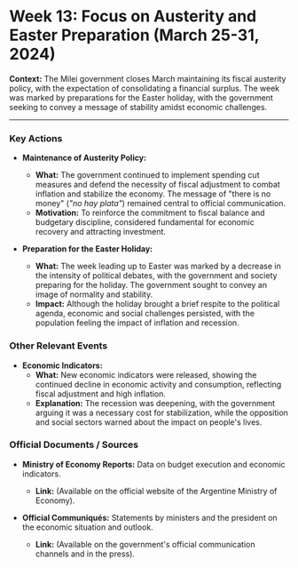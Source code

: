 # Week 13: Focus on Austerity and Easter Preparation (March 25-31, 2024)

**Context:** The Milei government closes March maintaining its fiscal austerity policy, with the expectation of consolidating a financial surplus. The week was marked by preparations for the Easter holiday, with the government seeking to convey a message of stability amidst economic challenges.

---

### Key Actions

*   **Maintenance of Austerity Policy:**
    *   **What:** The government continued to implement spending cut measures and defend the necessity of fiscal adjustment to combat inflation and stabilize the economy. The message of "there is no money" (*"no hay plata"*) remained central to official communication.
    *   **Motivation:** To reinforce the commitment to fiscal balance and budgetary discipline, considered fundamental for economic recovery and attracting investment.

*   **Preparation for the Easter Holiday:**
    *   **What:** The week leading up to Easter was marked by a decrease in the intensity of political debates, with the government and society preparing for the holiday. The government sought to convey an image of normality and stability.
    *   **Impact:** Although the holiday brought a brief respite to the political agenda, economic and social challenges persisted, with the population feeling the impact of inflation and recession.

### Other Relevant Events

*   **Economic Indicators:**
    *   **What:** New economic indicators were released, showing the continued decline in economic activity and consumption, reflecting fiscal adjustment and high inflation.
    *   **Explanation:** The recession was deepening, with the government arguing it was a necessary cost for stabilization, while the opposition and social sectors warned about the impact on people's lives.

### Official Documents / Sources

*   **Ministry of Economy Reports:** Data on budget execution and economic indicators.
    *   **Link:** (Available on the official website of the Argentine Ministry of Economy).

*   **Official Communiqués:** Statements by ministers and the president on the economic situation and outlook.
    *   **Link:** (Available on the government's official communication channels and in the press).
